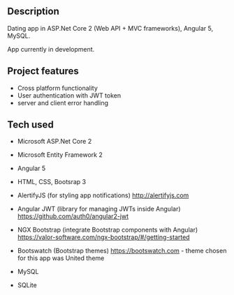 ## Description
Dating app in ASP.Net Core 2 (Web API + MVC frameworks), Angular 5, MySQL.

App currently in development.


## Project features
- Cross platform functionality
- User authentication with JWT token
- server and client error handling


## Tech used
- Microsoft ASP.Net Core 2
- Microsoft Entity Framework 2

- Angular 5
- HTML, CSS, Bootsrap 3

- AlertifyJS (for styling app notifications) http://alertifyjs.com
- Angular JWT (library for managing JWTs inside Angular) https://github.com/auth0/angular2-jwt
- NGX Bootstrap (integrate Bootstrap components with Angular) https://valor-software.com/ngx-bootstrap/#/getting-started
- Bootswatch (Bootstrap themes) https://bootswatch.com - theme chosen for this app was United theme

- MySQL
- SQLite
